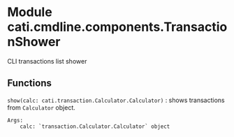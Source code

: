 Module cati.cmdline.components.TransactionShower
================================================
CLI transactions list shower

Functions
---------

    
`show(calc: cati.transaction.Calculator.Calculator)`
:   shows transactions from `Calculator` object.
    
    Args:
        calc: `transaction.Calculator.Calculator` object